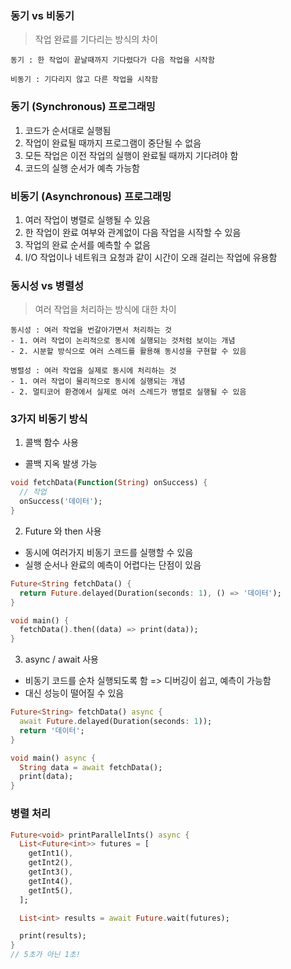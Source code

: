 ### 동기 vs 비동기

> 작업 완료를 기다리는 방식의 차이

```
동기 : 한 작업이 끝날때까지 기다렸다가 다음 작업을 시작함

비동기 : 기다리지 않고 다른 작업을 시작함
```

### 동기 (Synchronous) 프로그래밍

1. 코드가 순서대로 실행됨
2. 작업이 완료될 때까지 프로그램이 중단될 수 없음
3. 모든 작업은 이전 작업의 실행이 완료될 때까지 기다려야 함
4. 코드의 실행 순서가 예측 가능함

### 비동기 (Asynchronous) 프로그래밍

1. 여러 작업이 병렬로 실행될 수 있음
2. 한 작업이 완료 여부와 관계없이 다음 작업을 시작할 수 있음
3. 작업의 완료 순서를 예측할 수 없음
4. I/O 작업이나 네트워크 요청과 같이 시간이 오래 걸리는 작업에 유용함

### 동시성 vs 병렬성

> 여러 작업을 처리하는 방식에 대한 차이

```
동시성 : 여러 작업을 번갈아가면서 처리하는 것
- 1. 여러 작업이 논리적으로 동시에 실행되는 것처럼 보이는 개념
- 2. 시분할 방식으로 여러 스레드를 활용해 동시성을 구현할 수 있음

병렬성 : 여러 작업을 실제로 동시에 처리하는 것
- 1. 여러 작업이 물리적으로 동시에 실행되는 개념
- 2. 멀티코어 환경에서 실제로 여러 스레드가 병렬로 실행될 수 있음
```

### 3가지 비동기 방식

1. 콜백 함수 사용
- 콜백 지옥 발생 가능
```dart
void fetchData(Function(String) onSuccess) {
  // 작업
  onSuccess('데이터');
}
```


2. Future 와 then 사용
- 동시에 여러가지 비동기 코드를 실행할 수 있음
- 실행 순서나 완료의 예측이 어렵다는 단점이 있음

``` dart
Future<String fetchData() {
  return Future.delayed(Duration(seconds: 1), () => '데이터');
}

void main() {
  fetchData().then((data) => print(data));
}
```

3. async / await 사용
- 비동기 코드를 순차 실행되도록 함 => 디버깅이 쉽고, 예측이 가능함
- 대신 성능이 떨어질 수 있음
```dart
Future<String> fetchData() async {
  await Future.delayed(Duration(seconds: 1));
  return '데이터';
}

void main() async {
  String data = await fetchData();
  print(data);
}

```

### 병렬 처리

```dart
Future<void> printParallelInts() async {
  List<Future<int>> futures = [
    getInt1(),
    getInt2(),
    getInt3(),
    getInt4(),
    getInt5(),
  ];

  List<int> results = await Future.wait(futures);

  print(results);
}
// 5초가 아닌 1초!
```
